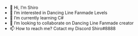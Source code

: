 - 👋 Hi, I’m Shiro
- 👀 I’m interested in Dancing Line Fanmade Levels
- 🌱 I’m currently learning C#
- 💞️ I’m looking to collaborate on Dancing Line Fanmade creator 
- 📫 How to reach me? Cotact my Discord Shiro#8888

<!---
Shiro is a ✨ special ✨ repository because its `README.md` (this file) appears on your GitHub profile.
You can click the Preview link to take a look at your changes.
--->
